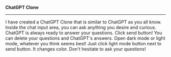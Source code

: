<b>ChatGPT Clone</b>

<hr>

I have created a ChatGPT Clone that is similar to ChatGPT as you all know. Inside the chat input area, you can ask anything you desire and curious. ChatGPT is always ready to answer your questions. Click send button! You can delete your questions and ChatGPT's answers. Open dark mode or light mode, whatever you think seems best! Just click light mode button next to send button. It changes color. Don't hesitate to ask your questions! 